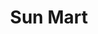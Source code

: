 ---
title: "Sun Mart"
url: /san-luis-rio-colorado/sun-mart-avenida-revolucion-y-26/
shop: comodidad
---
